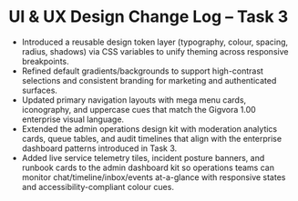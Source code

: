 # UI & UX Design Change Log – Task 3

- Introduced a reusable design token layer (typography, colour, spacing, radius, shadows) via CSS variables to unify theming across responsive breakpoints.
- Refined default gradients/backgrounds to support high-contrast selections and consistent branding for marketing and authenticated surfaces.
- Updated primary navigation layouts with mega menu cards, iconography, and uppercase cues that match the Gigvora 1.00 enterprise visual language.
- Extended the admin operations design kit with moderation analytics cards, queue tables, and audit timelines that align with the enterprise dashboard patterns introduced in Task 3.
- Added live service telemetry tiles, incident posture banners, and runbook cards to the admin dashboard kit so operations teams can monitor chat/timeline/inbox/events at-a-glance with responsive states and accessibility-compliant colour cues.
